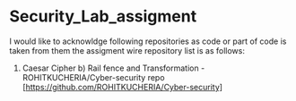 # Security_Lab_assigment

I would like to acknowldge following repositories as code or part of code is taken from them the assigment wire repository list is as follows:
1. Caesar Cipher b) Rail fence and Transformation - ROHITKUCHERIA/Cyber-security repo [https://github.com/ROHITKUCHERIA/Cyber-security]
